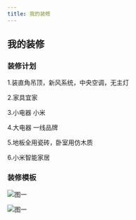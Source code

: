 ```yaml
---
title: 我的装修
---
```


## 我的装修



### 装修计划

1.装直角吊顶，新风系统，中央空调，无主灯

2.家具宜家

3.小电器 小米

4.大电器 一线品牌

5.地板全用瓷砖，卧室用仿木质

6.小米智能家居

### 装修模板

![图一](https://www.api.rico.org.cn/public/static/blog/zhuangxiu1.jpg)

![图一](https://www.api.rico.org.cn/public/static/blog/zhuangxiu2.jpg)
